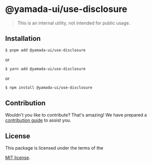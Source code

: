 # @yamada-ui/use-disclosure

> This is an internal utility, not intended for public usage.

## Installation

```sh
$ pnpm add @yamada-ui/use-disclosure
```

or

```sh
$ yarn add @yamada-ui/use-disclosure
```

or

```sh
$ npm install @yamada-ui/use-disclosure
```

## Contribution

Wouldn't you like to contribute? That's amazing! We have prepared a [contribution guide](https://github.com/yamada-ui/yamada-ui/blob/main/CONTRIBUTING.md) to assist you.

## License

This package is licensed under the terms of the

[MIT license](https://github.com/yamada-ui/yamada-ui/blob/main/LICENSE).

